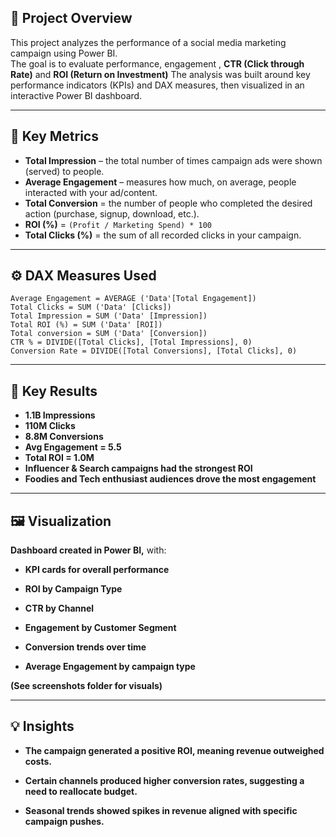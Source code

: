 ## 📌 Project Overview
This project analyzes the performance of a social media marketing campaign using Power BI.  
The goal is to evaluate performance, engagement , **CTR (Click through Rate)** and **ROI (Return on Investment)** 
The analysis was built around key performance indicators (KPIs) and DAX measures, then visualized in an interactive Power BI dashboard.

---

## 🔑 Key Metrics
- **Total Impression** – the total number of times campaign ads were shown (served) to people.  
- **Average Engagement** – measures how much, on average, people interacted with your ad/content.  
- **Total Conversion** = the number of people who completed the desired action (purchase, signup, download, etc.).
- **ROI (%)** = `(Profit / Marketing Spend) * 100`  
- **Total Clicks (%)** = the sum of all recorded clicks in your campaign.

---

## ⚙️ DAX Measures Used
```DAX
Average Engagement = AVERAGE ('Data'[Total Engagement])
Total Clicks = SUM ('Data' [Clicks])
Total Impression = SUM ('Data' [Impression])
Total ROI (%) = SUM ('Data' [ROI])
Total conversion = SUM ('Data' [Conversion])
CTR % = DIVIDE([Total Clicks], [Total Impressions], 0)
Conversion Rate = DIVIDE([Total Conversions], [Total Clicks], 0)
```

---

## 📜 Key Results
- **1.1B Impressions**
- **110M Clicks**
- **8.8M Conversions**
- **Avg Engagement = 5.5**
- **Total ROI = 1.0M**
- **Influencer & Search campaigns had the strongest ROI**
- **Foodies and Tech enthusiast audiences drove the most engagement**

---

## 🖼️ Visualization

**Dashboard created in Power BI,** with:

- **KPI cards for overall performance**

- **ROI by Campaign Type**

- **CTR by Channel**

- **Engagement by Customer Segment**

- **Conversion trends over time**
  
- **Average Engagement by campaign type**

**(See screenshots folder for visuals)**

---

## 💡 Insights

- **The campaign generated a positive ROI, meaning revenue outweighed costs.**

- **Certain channels produced higher conversion rates, suggesting a need to reallocate budget.**

- **Seasonal trends showed spikes in revenue aligned with specific campaign pushes.**
